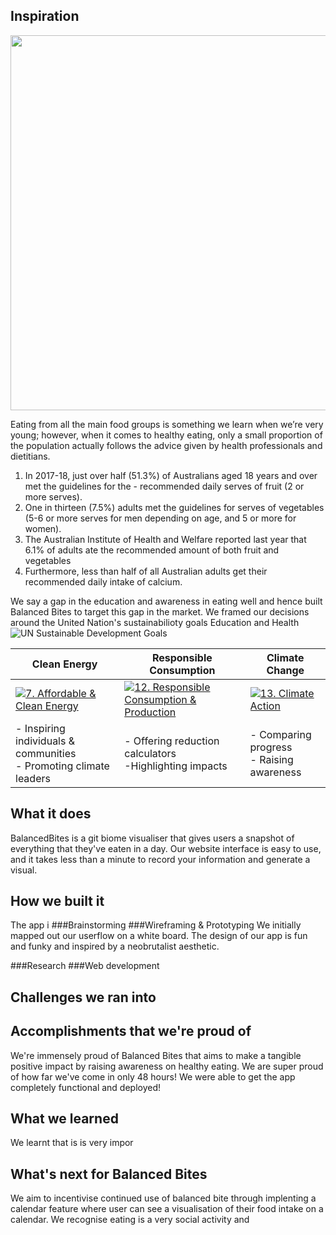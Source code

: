## Inspiration
<img src="https://static01.nyt.com/images/2016/08/11/well/well_nutritionforrunners_gif/well_nutritionforrunners_gif-jumbo-v5.gif"  width="600">
<p>
Eating from all the main food groups is something we learn when we’re very young; however, when it comes to healthy eating, only a small proportion of the population actually follows the advice given by health professionals and dietitians.
 </p>
 <ol>
  <li>In 2017-18, just over half (51.3%) of Australians aged 18 years and over met the guidelines for the - recommended daily serves of fruit (2 or more serves).</li>
  <li>One in thirteen (7.5%) adults met the guidelines for serves of vegetables (5-6 or more serves for men depending on age, and 5 or more for women).</li>
  <li>The Australian Institute of Health and Welfare reported last year that 6.1% of adults ate the recommended amount of both fruit and vegetables</li>
  <li>Furthermore, less than half of all Australian adults get their recommended daily intake of calcium.</li>
</ol>

We say a gap in the education and awareness in eating well and hence built Balanced Bites to target this gap in the market. We framed our decisions around the United Nation's sustainabilioty goals Education and Health 
![UN Sustainable Development Goals](https://www.accessnow.org/cms/assets/uploads/2017/06/UNSustainableDevelopmentGoals_Brand-01-e1581356074445.jpg)

| Clean Energy | Responsible Consumption | Climate Change |
| --------------- | ----------------- |------------------------------|
| [![7. Affordable & Clean Energy](https://i0.wp.com/www.un.org/sustainabledevelopment/wp-content/uploads/2018/05/E_SDG-goals_icons-individual-rgb-07.png?resize=240%2C240)](https://www.un.org/sustainabledevelopment/energy/) | [![12. Responsible Consumption & Production](https://i0.wp.com/www.un.org/sustainabledevelopment/wp-content/uploads/2018/05/E_SDG-goals_icons-individual-rgb-12.png?resize=240%2C240)](https://www.un.org/sustainabledevelopment/sustainable-consumption-production/) | [![13. Climate Action](https://i0.wp.com/www.un.org/sustainabledevelopment/wp-content/uploads/2018/05/E_SDG-goals_icons-individual-rgb-13.png?resize=240%2C240)](https://www.un.org/sustainabledevelopment/climate-change/) |
| - Inspiring individuals & communities<br/>- Promoting climate leaders  | - Offering reduction calculators<br/>-Highlighting impacts | - Comparing progress<br/>- Raising awareness |

## What it does
BalancedBites is a git biome visualiser that gives users a snapshot of everything that they've eaten in a day. Our website interface is easy to use, and it takes less than a minute to record your information and generate a visual.

## How we built it
The app i
###Brainstorming 
###Wireframing & Prototyping 
We initially mapped out our userflow on a white board. The design of our app is fun and funky and inspired by a neobrutalist aesthetic.

###Research
###Web development

## Challenges we ran into

## Accomplishments that we're proud of
We're immensely proud of Balanced Bites that aims to make a tangible positive impact by raising awareness on healthy eating.
We are super proud of how far we've come in only 48 hours! We were able to get the app completely functional and deployed!

## What we learned
We learnt that is is very impor

## What's next for Balanced Bites
We aim to incentivise continued use of balanced bite through implenting a calendar feature where user can see a visualisation of their food intake on a calendar. We recognise eating is a very social activity and 

